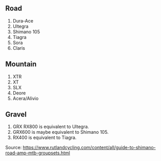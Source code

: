 ## Road

1. Dura-Ace
2. Ultegra
3. Shimano 105
4. Tiagra
5. Sora
6. Claris

## Mountain

1. XTR
2. XT
3. SLX
4. Deore
5. Acera/Alivio

## Gravel

1. GRX RX800 is equivalent to Ultegra.
2. GRX600 is maybe equivalent to Shimano 105.
3. RX400 is equivalent to Tiagra.

Source: https://www.rutlandcycling.com/content/all/guide-to-shimano-road-amp-mtb-groupsets.html
